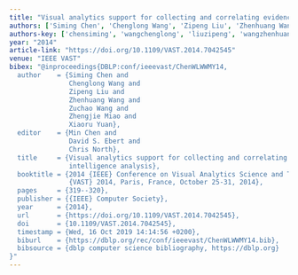 ```yaml
---
title: "Visual analytics support for collecting and correlating evidence for intelligence analysis"
authors: ['Siming Chen', 'Chenglong Wang', 'Zipeng Liu', 'Zhenhuang Wang', 'Zuchao Wang', 'Zhengjie Miao', 'Xiaoru Yuan']
authors-key: ['chensiming', 'wangchenglong', 'liuzipeng', 'wangzhenhuang', 'wangzuchao', 'miaozhengjie', 'yuanxiaoru']
year: "2014"
article-link: "https://doi.org/10.1109/VAST.2014.7042545"
venue: "IEEE VAST"
bibex: "@inproceedings{DBLP:conf/ieeevast/ChenWLWWMY14,
  author    = {Siming Chen and
               Chenglong Wang and
               Zipeng Liu and
               Zhenhuang Wang and
               Zuchao Wang and
               Zhengjie Miao and
               Xiaoru Yuan},
  editor    = {Min Chen and
               David S. Ebert and
               Chris North},
  title     = {Visual analytics support for collecting and correlating evidence for
               intelligence analysis},
  booktitle = {2014 {IEEE} Conference on Visual Analytics Science and Technology,
               {VAST} 2014, Paris, France, October 25-31, 2014},
  pages     = {319--320},
  publisher = {{IEEE} Computer Society},
  year      = {2014},
  url       = {https://doi.org/10.1109/VAST.2014.7042545},
  doi       = {10.1109/VAST.2014.7042545},
  timestamp = {Wed, 16 Oct 2019 14:14:56 +0200},
  biburl    = {https://dblp.org/rec/conf/ieeevast/ChenWLWWMY14.bib},
  bibsource = {dblp computer science bibliography, https://dblp.org}
}"
---
```

